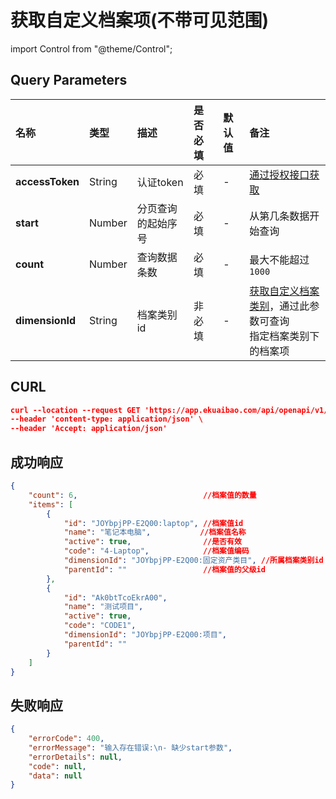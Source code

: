 # 获取自定义档案项(不带可见范围)

import Control from "@theme/Control";

<Control
method="GET"
url="/api/openapi/v1/dimensions/items"
/>

## Query Parameters

| 名称 | 类型 | 描述 | 是否必填 | 默认值 | 备注 |
| :--- | :--- | :--- | :--- |:--- | :--- |
| **accessToken** | String  | 认证token	     | 必填  | - | [通过授权接口获取](/docs/open-api/getting-started/auth) |
| **start**       | Number  | 分页查询的起始序号 | 必填  | - | 从第几条数据开始查询 |
| **count**       | Number  | 查询数据条数      | 必填  | - | 最大不能超过 `1000` |
| **dimensionId** | String  | 档案类别id       | 非必填 | - | [获取自定义档案类别](/docs/open-api/dimensions/get-dimensions)，通过此参数可查询<br/>指定档案类别下的档案项 |

## CURL
```json
curl --location --request GET 'https://app.ekuaibao.com/api/openapi/v1/dimensions/items?accessToken=hQgbxfJnlElc00&start=0&count=100' \
--header 'content-type: application/json' \
--header 'Accept: application/json'
```

## 成功响应
```json
{
    "count": 6,	                           //档案值的数量
    "items": [
        {
            "id": "JOYbpjPP-E2Q00:laptop", //档案值id
            "name": "笔记本电脑",           //档案值名称
            "active": true,                //是否有效
            "code": "4-Laptop",            //档案值编码
            "dimensionId": "JOYbpjPP-E2Q00:固定资产类目", //所属档案类别id
            "parentId": ""                 //档案值的父级id
        },
        {
            "id": "Ak0btTcoEkrA00",
            "name": "测试项目",
            "active": true,
            "code": "CODE1",
            "dimensionId": "JOYbpjPP-E2Q00:项目",
            "parentId": ""
        }
    ]
}
```

## 失败响应
```json
{
    "errorCode": 400,
    "errorMessage": "输入存在错误:\n- 缺少start参数",
    "errorDetails": null,
    "code": null,
    "data": null
}
```

